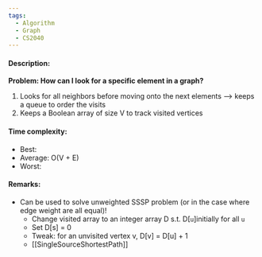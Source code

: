 ```yaml
---
tags:
  - Algorithm
  - Graph
  - CS2040
---
```

#### Description:
**Problem: How can I look for a specific element in a graph?**
1. Looks for all neighbors before moving onto the next elements
--> keeps a queue to order the visits
2. Keeps a Boolean array of size V to track visited vertices
#### Time complexity:
- Best: 
- Average: O(V + E)
- Worst: 

#### Remarks:
- Can be used to solve unweighted SSSP problem (or in the case where edge weight are all equal)!
	- Change visited array to an integer array D s.t. D\[`u`\]initially for all `u`
	- Set D\[s\] = 0
	- Tweak: for an unvisited vertex v, D\[v\] = D\[u\] + 1
	- [[SingleSourceShortestPath]]